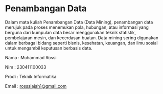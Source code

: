 # Penambangan Data 

Dalam mata kuliah Penambangan Data (Data Mining), penambangan data merujuk pada proses menemukan pola, hubungan, atau informasi yang berguna dari kumpulan data besar menggunakan teknik statistik, pembelajaran mesin, dan kecerdasan buatan. Data mining sering digunakan dalam berbagai bidang seperti bisnis, kesehatan, keuangan, dan ilmu sosial untuk mengambil keputusan berbasis data.


Nama    : Muhammad Rossi

Nim     : 230411100033

Prodi   : Teknik Informatika 

Email   : rosssiajah1@gmail.com

```{tableofcontents}
```
